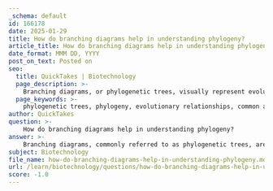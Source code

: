 ```yaml
---
_schema: default
id: 166178
date: 2025-01-29
title: How do branching diagrams help in understanding phylogeny?
article_title: How do branching diagrams help in understanding phylogeny?
date_format: MMM DD, YYYY
post_on_text: Posted on
seo:
  title: QuickTakes | Biotechnology
  page_description: >-
    Branching diagrams, or phylogenetic trees, visually represent evolutionary relationships among species, illustrating divergence from common ancestors and serving as tools for hypothesis testing and understanding biodiversity.
  page_keywords: >-
    phylogenetic trees, phylogeny, evolutionary relationships, common ancestors, species divergence, biodiversity, hypothesis testing, evolutionary trends, educational tools, descent with modification
author: QuickTakes
question: >-
    How do branching diagrams help in understanding phylogeny?
answer: >-
    Branching diagrams, commonly referred to as phylogenetic trees, are essential tools in understanding phylogeny, which is the evolutionary history and relationships among species. These diagrams visually represent how different species have diverged from common ancestors over time, providing a clear framework for studying evolutionary relationships.\n\nHere are several key ways in which branching diagrams aid in understanding phylogeny:\n\n1. **Visual Representation of Evolutionary Relationships**: Phylogenetic trees illustrate the connections between species, showing how they have evolved from shared ancestors. For instance, the branching points (nodes) represent common ancestors, while the branches indicate the evolutionary paths taken by different species. This helps in visualizing the concept of descent with modification.\n\n2. **Understanding Divergence**: The structure of a phylogenetic tree allows researchers to see how species have diverged over time. For example, if two species share a recent common ancestor, they are likely to be more closely related than species that diverged earlier. This can help in understanding the timing and nature of evolutionary changes.\n\n3. **Hypothesis Testing**: Branching diagrams can serve as a hypothesis about the evolutionary relationships among species. By comparing genetic, morphological, or behavioral traits, scientists can test these hypotheses and refine our understanding of how species are related.\n\n4. **Biodiversity Insights**: Phylogenetic trees can highlight the diversity of life forms and their evolutionary history. By mapping out the relationships among various species, researchers can identify patterns of biodiversity and understand how different species have adapted to their environments over time.\n\n5. **Evolutionary Trends**: By analyzing the branching patterns, scientists can infer evolutionary trends and processes, such as adaptive radiation or convergent evolution. This can provide insights into how certain traits have evolved independently in different lineages.\n\n6. **Educational Tool**: Phylogenetic trees serve as an effective educational tool, helping students and researchers visualize complex relationships in biology. They simplify the understanding of evolutionary concepts and make it easier to grasp the interconnectedness of life.\n\nIn summary, branching diagrams are fundamental in the study of phylogeny as they provide a spatial representation of evolutionary relationships, illustrating how modern-day species have evolved from common ancestors. They facilitate hypothesis testing, enhance our understanding of biodiversity, and serve as valuable educational resources in the field of biology.
subject: Biotechnology
file_name: how-do-branching-diagrams-help-in-understanding-phylogeny.md
url: /learn/biotechnology/questions/how-do-branching-diagrams-help-in-understanding-phylogeny
score: -1.0
---
```


&nbsp;